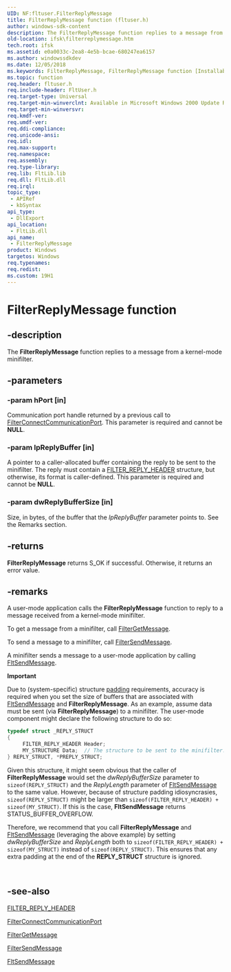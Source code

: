```yaml
---
UID: NF:fltuser.FilterReplyMessage
title: FilterReplyMessage function (fltuser.h)
author: windows-sdk-content
description: The FilterReplyMessage function replies to a message from a kernel-mode minifilter.
old-location: ifsk\filterreplymessage.htm
tech.root: ifsk
ms.assetid: e0a0033c-2ea8-4e5b-bcae-680247ea6157
ms.author: windowssdkdev
ms.date: 12/05/2018
ms.keywords: FilterReplyMessage, FilterReplyMessage function [Installable File System Drivers], FltWin32ApiRef_f89f529e-8396-4f15-ae63-6497c92aab1a.xml, fltuser/FilterReplyMessage, ifsk.filterreplymessage
ms.topic: function
req.header: fltuser.h
req.include-header: FltUser.h
req.target-type: Universal
req.target-min-winverclnt: Available in Microsoft Windows 2000 Update Rollup 1 for SP4, Windows XP SP2, Windows Server 2003 SP1, and later operating systems. Not available in Windows 2000 SP4 and earlier operating systems.
req.target-min-winversvr: 
req.kmdf-ver: 
req.umdf-ver: 
req.ddi-compliance: 
req.unicode-ansi: 
req.idl: 
req.max-support: 
req.namespace: 
req.assembly: 
req.type-library: 
req.lib: FltLib.lib
req.dll: FltLib.dll
req.irql: 
topic_type:
 - APIRef
 - kbSyntax
api_type:
 - DllExport
api_location:
 - FltLib.dll
api_name:
 - FilterReplyMessage
product: Windows
targetos: Windows
req.typenames: 
req.redist: 
ms.custom: 19H1
---
```


# FilterReplyMessage function


## -description


The <b>FilterReplyMessage</b> function replies to a message from a kernel-mode minifilter. 


## -parameters




### -param hPort [in]

Communication port handle returned by a previous call to <a href="https://msdn.microsoft.com/294783f2-2cbf-4eea-82ae-a396c62f911a">FilterConnectCommunicationPort</a>. This parameter is required and cannot be <b>NULL</b>. 


### -param lpReplyBuffer [in]

A pointer to a caller-allocated buffer containing the reply to be sent to the minifilter. The reply must contain a <a href="https://msdn.microsoft.com/2765ccb0-3389-4962-8a7d-8080cb3c8806">FILTER_REPLY_HEADER</a> structure, but otherwise, its format is caller-defined. This parameter is required and cannot be <b>NULL</b>. 


### -param dwReplyBufferSize [in]

Size, in bytes, of the buffer that the <i>lpReplyBuffer</i> parameter points to. See the Remarks section.


## -returns



<b>FilterReplyMessage</b> returns S_OK if successful. Otherwise, it returns an error value. 




## -remarks



A user-mode application calls the <b>FilterReplyMessage</b> function to reply to a message received from a kernel-mode minifilter. 

To get a message from a minifilter, call <a href="https://msdn.microsoft.com/2738e237-835c-471f-9129-26c4da5fe839">FilterGetMessage</a>. 

To send a message to a minifilter, call <a href="https://msdn.microsoft.com/e0a5d790-280d-43ff-a170-14b28b3da02a">FilterSendMessage</a>. 

A minifilter sends a message to a user-mode application by calling <a href="https://msdn.microsoft.com/83e8389f-1960-4fe0-9a33-526311ecba82">FltSendMessage</a>. 

<div class="alert"><b>Important</b>  <p class="note">Due to (system-specific) structure <a href="https://msdn.microsoft.com/139a10e9-203b-499b-9291-8537eae9189c">padding</a> requirements, accuracy is required when you set the size of buffers that are associated with <a href="https://msdn.microsoft.com/83e8389f-1960-4fe0-9a33-526311ecba82">FltSendMessage</a> and <b>FilterReplyMessage</b>. As an example, assume data must be sent (via <b>FilterReplyMessage</b>) to a minifilter.  The user-mode component might declare the following structure to do so:


```cpp
typedef struct _REPLY_STRUCT
{
     FILTER_REPLY_HEADER Header;
     MY_STRUCTURE Data;  // The structure to be sent to the minifilter.
} REPLY_STRUCT, *PREPLY_STRUCT;
```


<p class="note">Given this structure, it might seem obvious that the caller of <b>FilterReplyMessage</b> would set the <i>dwReplyBufferSize</i> parameter to <code>sizeof(REPLY_STRUCT)</code> and the <i>ReplyLength</i> parameter of <a href="https://msdn.microsoft.com/83e8389f-1960-4fe0-9a33-526311ecba82">FltSendMessage</a> to the same value.  However, because of structure padding idiosyncrasies, <code>sizeof(REPLY_STRUCT)</code> might be larger than <code>sizeof(FILTER_REPLY_HEADER) + sizeof(MY_STRUCT)</code>.  If this is the case, <b>FltSendMessage</b> returns STATUS_BUFFER_OVERFLOW.

<p class="note">Therefore, we recommend that you call <b>FilterReplyMessage</b> and <a href="https://msdn.microsoft.com/83e8389f-1960-4fe0-9a33-526311ecba82">FltSendMessage</a> (leveraging the above example) by setting <i>dwReplyBufferSize</i> and <i>ReplyLength</i> both to <code>sizeof(FILTER_REPLY_HEADER) + sizeof(MY_STRUCT)</code> instead of <code>sizeof(REPLY_STRUCT)</code>. This ensures that any extra padding at the end of the <b>REPLY_STRUCT</b> structure is ignored.

</div>
<div> </div>



## -see-also




<a href="https://msdn.microsoft.com/2765ccb0-3389-4962-8a7d-8080cb3c8806">FILTER_REPLY_HEADER</a>



<a href="https://msdn.microsoft.com/294783f2-2cbf-4eea-82ae-a396c62f911a">FilterConnectCommunicationPort</a>



<a href="https://msdn.microsoft.com/2738e237-835c-471f-9129-26c4da5fe839">FilterGetMessage</a>



<a href="https://msdn.microsoft.com/e0a5d790-280d-43ff-a170-14b28b3da02a">FilterSendMessage</a>



<a href="https://msdn.microsoft.com/83e8389f-1960-4fe0-9a33-526311ecba82">FltSendMessage</a>
 

 

